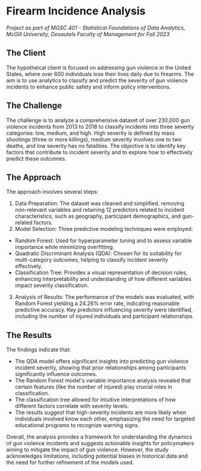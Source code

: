 # Firearm Incidence Analysis
*Project as part of MGSC 401 - Statistical Foundations of Data Analytics, McGill University, Desautels Faculty of Management for Fall 2023*
## The Client
The hypotheical client is focused on addressing gun violence in the United States, where over 600 individuals lose their lives daily due to firearms. The aim is to use analytics to classify and predict the severity of gun violence incidents to enhance public safety and inform policy interventions.

## The Challenge
The challenge is to analyze a comprehensive dataset of over 230,000 gun violence incidents from 2013 to 2018 to classify incidents into three severity categories: low, medium, and high. High severity is defined by mass shootings (three or more killings), medium severity involves one to two deaths, and low severity has no fatalities. The objective is to identify key factors that contribute to incident severity and to explore how to effectively predict these outcomes.

## The Approach
The approach involves several steps:

1. Data Preparation: The dataset was cleaned and simplified, removing non-relevant variables and retaining 12 predictors related to incident characteristics, such as geography, participant demographics, and gun-related factors.
2. Model Selection: Three predictive modeling techniques were employed:
  - Random Forest: Used for hyperparameter tuning and to assess variable importance while minimizing overfitting.
  - Quadratic Discriminant Analysis (QDA): Chosen for its suitability for multi-category outcomes, helping to classify incident severity effectively.
  - Classification Tree: Provides a visual representation of decision rules, enhancing interpretability and understanding of how different variables impact severity classification.
3. Analysis of Results: The performance of the models was evaluated, with Random Forest yielding a 24.26% error rate, indicating reasonable predictive accuracy. Key predictors influencing severity were identified, including the number of injured individuals and participant relationships.

## The Results 
The findings indicate that:

- The QDA model offers significant insights into predicting gun violence incident severity, showing that prior relationships among participants significantly influence outcomes.
- The Random Forest model's variable importance analysis revealed that certain features (like the number of injured) play crucial roles in classification.
- The classification tree allowed for intuitive interpretations of how different factors correlate with severity levels.
- The results suggest that high-severity incidents are more likely when individuals involved know each other, emphasizing the need for targeted educational programs to recognize warning signs.

Overall, the analysis provides a framework for understanding the dynamics of gun violence incidents and suggests actionable insights for policymakers aiming to mitigate the impact of gun violence. However, the study acknowledges limitations, including potential biases in historical data and the need for further refinement of the models used.
